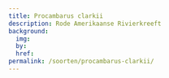 ```yaml
---
title: Procambarus clarkii
description: Rode Amerikaanse Rivierkreeft
background:
  img: 
  by: 
  href: 
permalink: /soorten/procambarus-clarkii/
---
```

